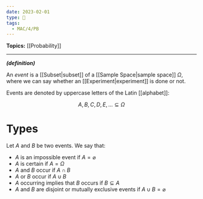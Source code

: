 ```yaml
---
date: 2023-02-01
type: 🧠
tags:
  - MAC/4/PB
---
```


**Topics:** [[Probability]]

---

_**(definition)**_

An _event_ is a [[Subset|subset]] of a [[Sample Space|sample space]] $\Omega$, where we can say whether an [[Experiment|experiment]] is done or not.

Events are denoted by uppercase letters of the Latin [[alphabet]]:

$$
A, B, C, D, E, \dots \subseteq \Omega
$$

# Types

Let $A$ and $B$ be two events. We say that:

- $A$ is an impossible event if $A = \varnothing$
- $A$ is certain if $A = \Omega$
- $A$ and $B$ occur if $A \cap B$
- $A$ or $B$ occur if $A \cup B$
- $A$ occurring implies that $B$ occurs if $B \subseteq A$
- $A$ and $B$ are disjoint or mutually exclusive events if $A \cup B = \varnothing$
